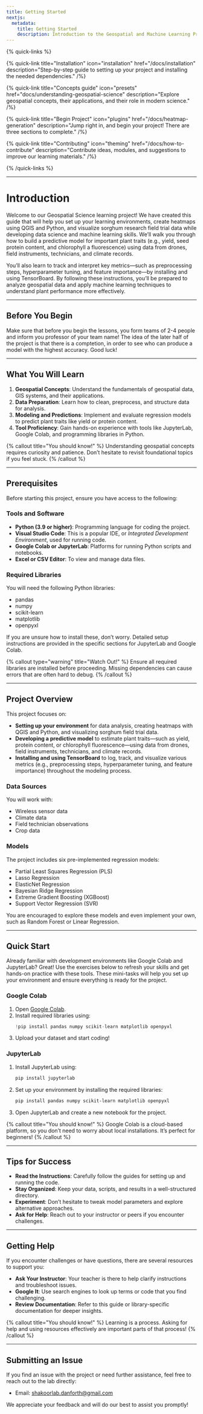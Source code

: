 ```yaml
---
title: Getting Started
nextjs:
  metadata:
    title: Getting Started
    description: Introduction to the Geospatial and Machine Learning Project.
---
```


{% quick-links %}

{% quick-link title="Installation" icon="installation" href="/docs/installation" description="Step-by-step guide to setting up your project and installing the needed dependencies." /%}

{% quick-link title="Concepts guide" icon="presets" href="docs/understanding-geospatial-science" description="Explore geospatial concepts, their applications, and their role in modern science." /%}

{% quick-link title="Begin Project" icon="plugins" href="/docs/heatmap-generation" description="Jump right in, and begin your project! There are three sections to complete." /%}

{% quick-link title="Contributing" icon="theming" href="/docs/how-to-contribute" description="Contribute ideas, modules, and suggestions to improve our learning materials." /%}

{% /quick-links %}

---

# Introduction

Welcome to our Geospatial Science learning project! We have created this guide that will help you set up your learning environments, create heatmaps using QGIS and Python, and visualize sorghum research field trial data while developing data science and machine learning skills. We’ll walk you through how to build a predictive model for important plant traits (e.g., yield, seed protein content, and chlorophyll a fluorescence) using data from drones, field instruments, technicians, and climate records.

You’ll also learn to track and interpret key metrics—such as preprocessing steps, hyperparameter tuning, and feature importance—by installing and using TensorBoard. By following these instructions, you’ll be prepared to analyze geospatial data and apply machine learning techniques to understand plant performance more effectively.

---

## Before You Begin

Make sure that before you begin the lessons, you form teams of 2-4 people and inform you professor of your team name! The idea of the later half of the project is that there is a comptetion, in order to see who can produce a model with the highest accuracy. Good luck!

---

## What You Will Learn

1. **Geospatial Concepts**: Understand the fundamentals of geospatial data, GIS systems, and their applications.
2. **Data Preparation**: Learn how to clean, preprocess, and structure data for analysis.
3. **Modeling and Predictions**: Implement and evaluate regression models to predict plant traits like yield or protein content.
4. **Tool Proficiency**: Gain hands-on experience with tools like JupyterLab, Google Colab, and programming libraries in Python.

{% callout title="You should know!" %}
Understanding geospatial concepts requires curiosity and patience. Don’t hesitate to revisit foundational topics if you feel stuck.
{% /callout %}

---

## Prerequisites

Before starting this project, ensure you have access to the following:

### Tools and Software

- **Python (3.9 or higher)**: Programming language for coding the project.
- **Visual Studio Code**: This is a popular IDE, or _Integrated Development Environment_, used for running code.
- **Google Colab or JupyterLab**: Platforms for running Python scripts and notebooks.
- **Excel or CSV Editor**: To view and manage data files.

### Required Libraries

You will need the following Python libraries:

- pandas
- numpy
- scikit-learn
- matplotlib
- openpyxl

If you are unsure how to install these, don’t worry. Detailed setup instructions are provided in the specific sections for JupyterLab and Google Colab.

{% callout type="warning" title="Watch Out!" %}
Ensure all required libraries are installed before proceeding. Missing dependencies can cause errors that are often hard to debug.
{% /callout %}

---

## Project Overview

This project focuses on:

- **Setting up your environment** for data analysis, creating heatmaps with QGIS and Python, and visualizing sorghum field trial data.
- **Developing a predictive model** to estimate plant traits—such as yield, protein content, or chlorophyll fluorescence—using data from drones, field instruments, technicians, and climate records.
- **Installing and using TensorBoard** to log, track, and visualize various metrics (e.g., preprocessing steps, hyperparameter tuning, and feature importance) throughout the modeling process.

### Data Sources

You will work with:

- Wireless sensor data
- Climate data
- Field technician observations
- Crop data

### Models

The project includes six pre-implemented regression models:

- Partial Least Squares Regression (PLS)
- Lasso Regression
- ElasticNet Regression
- Bayesian Ridge Regression
- Extreme Gradient Boosting (XGBoost)
- Support Vector Regression (SVR)

You are encouraged to explore these models and even implement your own, such as Random Forest or Linear Regression.

---

## Quick Start

Already familiar with development environments like Google Colab and JupyterLab? Great! Use the exercises below to refresh your skills and get hands-on practice with these tools. These mini-tasks will help you set up your environment and ensure everything is ready for the project.

### Google Colab

1. Open [Google Colab](https://colab.research.google.com).
2. Install required libraries using:
   ```python
   !pip install pandas numpy scikit-learn matplotlib openpyxl
   ```
3. Upload your dataset and start coding!

### JupyterLab

1. Install JupyterLab using:
   ```bash
   pip install jupyterlab
   ```
2. Set up your environment by installing the required libraries:
   ```bash
   pip install pandas numpy scikit-learn matplotlib openpyxl
   ```
3. Open JupyterLab and create a new notebook for the project.

{% callout title="You should know!" %}
Google Colab is a cloud-based platform, so you don’t need to worry about local installations. It’s perfect for beginners!
{% /callout %}

---

<!-- ## Data Preparation Guidelines

1. Discard irrelevant columns such as `PlotID`, `Genotype`, and `Management`.
2. Keep the `Year` column to split the data into training (2023) and testing (2024).
3. Select a target trait (e.g., `Yield`) and use other traits as features.
4. Replace `target_trait` in the provided code with the name of your chosen trait.

{% callout type="warning" title="Common Mistake" %}
Forgetting to replace `target_trait` in your code can lead to unexpected errors during model training. Double-check your work!
{% /callout %}

--- -->

## Tips for Success

- **Read the Instructions**: Carefully follow the guides for setting up and running the code.
- **Stay Organized**: Keep your data, scripts, and results in a well-structured directory.
- **Experiment**: Don’t hesitate to tweak model parameters and explore alternative approaches.
- **Ask for Help**: Reach out to your instructor or peers if you encounter challenges.

---

## Getting Help

If you encounter challenges or have questions, there are several resources to support you:

- **Ask Your Instructor**: Your teacher is there to help clarify instructions and troubleshoot issues.
- **Google It**: Use search engines to look up terms or code that you find challenging.
- **Review Documentation**: Refer to this guide or library-specific documentation for deeper insights.

{% callout title="You should know!" %}
Learning is a process. Asking for help and using resources effectively are important parts of that process!
{% /callout %}

---

## Submitting an Issue

If you find an issue with the project or need further assistance, feel free to reach out to the lab directly:

- Email: [shakoorlab.danforth@gmail.com](mailto:shakoorlab.danforth@gmail.com)

We appreciate your feedback and will do our best to assist you promptly!
